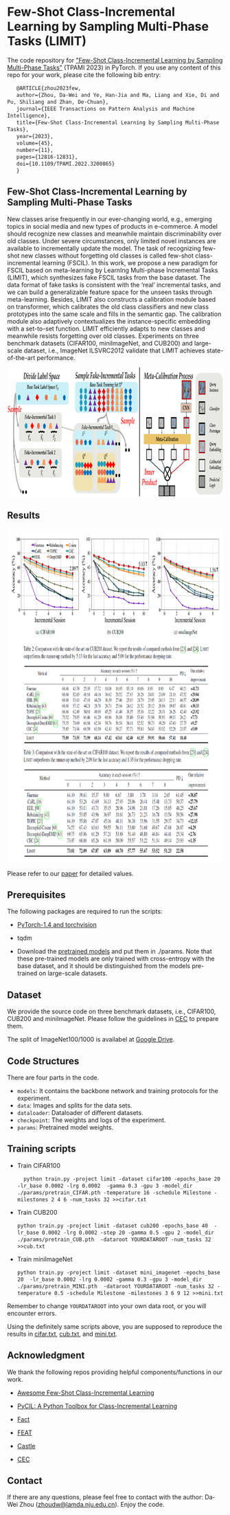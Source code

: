 
# Few-Shot Class-Incremental Learning by Sampling Multi-Phase Tasks  (LIMIT)

The code repository for ["Few-Shot Class-Incremental Learning by Sampling Multi-Phase Tasks"](https://ieeexplore.ieee.org/document/9864267) (TPAMI 2023) in PyTorch. If you use any content of this repo for your work, please cite the following bib entry:

       
       @ARTICLE{zhou2023few,
       author={Zhou, Da-Wei and Ye, Han-Jia and Ma, Liang and Xie, Di and Pu, Shiliang and Zhan, De-Chuan},
       journal={IEEE Transactions on Pattern Analysis and Machine Intelligence}, 
       title={Few-Shot Class-Incremental Learning by Sampling Multi-Phase Tasks}, 
       year={2023},
       volume={45},
       number={11},
       pages={12816-12831},
       doi={10.1109/TPAMI.2022.3200865}
       }



## Few-Shot Class-Incremental Learning by Sampling Multi-Phase Tasks


New classes arise frequently in our ever-changing world, e.g., emerging topics in social media and new types of products in e-commerce. A model should recognize new classes and meanwhile maintain discriminability over old classes. Under severe
circumstances, only limited novel instances are available to incrementally update the model. The task of recognizing few-shot new classes without forgetting old classes is called few-shot class-incremental learning (FSCIL). In this work, we propose a new paradigm for FSCIL based on meta-learning by LearnIng Multi-phase Incremental Tasks (LIMIT), which synthesizes fake FSCIL tasks from the base dataset. The data format of fake tasks is consistent with the ‘real’ incremental tasks, and we can build a generalizable feature space for the unseen tasks through meta-learning. Besides, LIMIT also constructs a calibration module based on transformer, which calibrates the old class classifiers and new class prototypes into the same scale and fills in the semantic gap. The calibration module also adaptively
contextualizes the instance-specific embedding with a set-to-set function. LIMIT efficiently adapts to new classes and meanwhile resists forgetting over old classes. Experiments on three benchmark datasets (CIFAR100, miniImageNet, and CUB200) and large-scale dataset, i.e., ImageNet ILSVRC2012 validate that LIMIT achieves state-of-the-art performance.

<img src='imgs/teaser.png' width='1000' height='300'>

## Results
<img src='imgs/result.png' width='900' height='778'>

Please refer to our [paper](https://arxiv.org/abs/2203.17030) for detailed values.

## Prerequisites

The following packages are required to run the scripts:

- [PyTorch-1.4 and torchvision](https://pytorch.org)

- tqdm

- Download the [pretrained models](https://drive.google.com/drive/folders/11liacLA6F4uz_SWAPLYQshlzLMXMzDkB?usp=sharing) and put them in ./params. Note that these pre-trained models are only trained with cross-entropy with the base dataset, and it should be distinguished from the models pre-trained on large-scale datasets.

## Dataset
We provide the source code on three benchmark datasets, i.e., CIFAR100, CUB200 and miniImageNet. Please follow the guidelines in [CEC](https://github.com/icoz69/CEC-CVPR2021) to prepare them.

The split of ImageNet100/1000 is availabel at [Google Drive](https://drive.google.com/drive/folders/1IBjVEmwmLBdABTaD6cDbrdHMXfHHtFvU?usp=sharing).

## Code Structures
There are four parts in the code.
 - `models`: It contains the backbone network and training protocols for the experiment.
 - `data`: Images and splits for the data sets.
- `dataloader`: Dataloader of different datasets.
 - `checkpoint`: The weights and logs of the experiment.
 - `params`: Pretrained model weights.
 
## Training scripts

- Train CIFAR100

  ```
    python train.py -project limit -dataset cifar100 -epochs_base 20  -lr_base 0.0002 -lrg 0.0002  -gamma 0.3 -gpu 3 -model_dir ./params/pretrain_CIFAR.pth -temperature 16 -schedule Milestone -milestones 2 4 6 -num_tasks 32 >>cifar.txt
  ```
  
- Train CUB200
    ```
    python train.py -project limit -dataset cub200 -epochs_base 40  -lr_base 0.0002 -lrg 0.0002 -step 20 -gamma 0.5 -gpu 2 -model_dir ./params/pretrain_CUB.pth  -dataroot YOURDATAROOT -num_tasks 32 >>cub.txt
    ```

- Train miniImageNet
    ```
    python train.py -project limit -dataset mini_imagenet -epochs_base 20  -lr_base 0.0002 -lrg 0.0002 -gamma 0.3 -gpu 3 -model_dir ./params/pretrain_MINI.pth  -dataroot YOURDATAROOT -num_tasks 32 -temperature 0.5 -schedule Milestone -milestones 3 6 9 12 >>mini.txt
    ```

Remember to change `YOURDATAROOT` into your own data root, or you will encounter errors.

Using the definitely same scripts above, you are supposed to reproduce the results in [cifar.txt](https://github.com/zhoudw-zdw/TPAMI-Limit/blob/main/imgs/cifar.txt), [cub.txt](https://github.com/zhoudw-zdw/TPAMI-Limit/blob/main/imgs/cub.txt), and [mini.txt](https://github.com/zhoudw-zdw/TPAMI-Limit/blob/main/imgs/mini.txt).

 
## Acknowledgment
We thank the following repos providing helpful components/functions in our work.

- [Awesome Few-Shot Class-Incremental Learning](https://github.com/zhoudw-zdw/Awesome-Few-Shot-Class-Incremental-Learning)

- [PyCIL: A Python Toolbox for Class-Incremental Learning](https://github.com/G-U-N/PyCIL)

- [Fact](https://github.com/zhoudw-zdw/CVPR22-Fact)

- [FEAT](https://github.com/Sha-Lab/FEAT)

- [Castle](https://github.com/Sha-Lab/aCASTLE)

- [CEC](https://github.com/icoz69/CEC-CVPR2021)



## Contact 
If there are any questions, please feel free to contact with the author: Da-Wei Zhou (zhoudw@lamda.nju.edu.cn). Enjoy the code.
